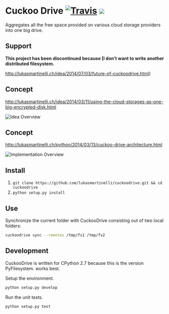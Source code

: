 # Cuckoo Drive [![Travis](https://travis-ci.org/lukasmartinelli/cuckoodrive.svg?branch=master)](https://travis-ci.org/lukasmartinelli/cuckoodrive) [![](https://img.shields.io/coveralls/lukasmartinelli/cuckoodrive.svg)](https://coveralls.io/r/lukasmartinelli/cuckoodrive?branch=master)

Aggregates all the free space provided on various cloud storage
providers into one big drive.

## Support

**This project has been discontinued because [I don’t want to write
another distributed filesystem.**

http://lukasmartinelli.ch/idea/2014/07/03/future-of-cuckoodrive.html)

## Concept

http://lukasmartinelli.ch/idea/2014/03/11/using-the-cloud-storages-as-one-big-encrypted-disk.html

![Idea Overview](http://lukasmartinelli.ch/media/cuckoodrive_concept.png)

## Concept

http://lukasmartinelli.ch/python/2014/03/13/cuckoo-drive-architecture.html

![Implementation Overview](http://lukasmartinelli.ch/media/cuckoo_drive_implementation.png)

## Install

1.  `git clone https://github.com/lukasmartinelli/cuckoodrive.git && cd cuckoodrive`
2.  `python setup.py install`

## Use

Synchronize the current folder with CuckooDrive consisting out of two
local folders:

```bash
cuckoodrive sync --remotes /tmp/fs1 /tmp/fs2
```

## Development

CuckooDrive is written for CPython 2.7 because this is the version
PyFilesystem. works best.

Setup the environment.

```bash
python setup.py develop
```

Run the unit tests.

```bash
python setup.py test
```
